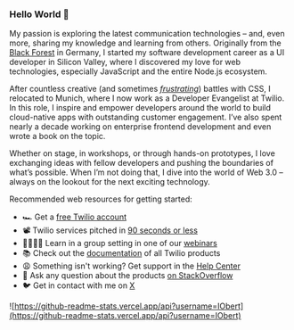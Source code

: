 ### Hello World 🦁

My passion is exploring the latest communication technologies – and, even more, sharing my knowledge and learning from others. Originally from the [Black Forest](https://www.twitch.tv/blackforest_wildlife) in Germany, I started my software development career as a UI developer in Silicon Valley, where I discovered my love for web technologies, especially JavaScript and the entire Node.js ecosystem.

After countless creative (and sometimes [*frustrating*](https://giphy.com/gifs/frustrated-annoyed-programming-yYSSBtDgbbRzq)) battles with CSS, I relocated to Munich, where I now work as a Developer Evangelist at Twilio. In this role, I inspire and empower developers around the world to build cloud-native apps with outstanding customer engagement. I’ve also spent nearly a decade working on enterprise frontend development and even wrote a book on the topic.

Whether on stage, in workshops, or through hands-on prototypes, I love exchanging ideas with fellow developers and pushing the boundaries of what’s possible. When I’m not doing that, I dive into the world of Web 3.0 – always on the lookout for the next exciting technology.

Recommended web resources for getting started:
- 🏎 Get a [free Twilio account](https://www.twilio.com/try-twilio)
- 📽️ Twilio services pitched in [90 seconds or less](https://www.youtube.com/playlist?list=PLoy9dZCYzBCxecq19w9SfJggSjlI0gCqB)
- 👩‍💻🧑‍💻 Learn in a group setting in one of our [webinars]([https://www.twilio.com/events/category/webinars](https://developers.twilio.com/series/twilio-developers-hub/landing_page))
- 📚 Check out the [documentation](https://www.twilio.com/docs) of all Twilio products
- 😩 Something isn't working? Get support in the [Help Center](https://support.twilio.com/hc/en-us/categories/203263388-Programmable-Messaging)
- 💬 Ask any question about the products [on StackOverflow](https://stackoverflow.com/questions/tagged/twilio)
- 🐦 Get in contact with me on [X](https://twitter.com/IObert_)


![https://github-readme-stats.vercel.app/api?username=IObert](https://github-readme-stats.vercel.app/api?username=IObert)
